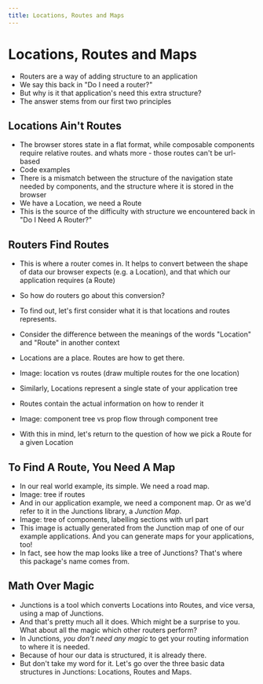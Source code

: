 ```yaml
---
title: Locations, Routes and Maps
---
```


# Locations, Routes and Maps

- Routers are a way of adding structure to an application
- We say this back in "Do I need a router?"
- But why is it that application's need this extra structure?
- The answer stems from our first two principles

## Locations Ain't Routes

- The browser stores state in a flat format, while composable components require relative routes. and whats more - those routes can't be url-based
- Code examples
- There is a mismatch between the structure of the navigation state needed by components, and the structure where it is stored in the browser
- We have a Location, we need a Route
- This is the source of the difficulty with structure we encountered back in "Do I Need A Router?"

## Routers Find Routes

- This is where a router comes in. It helps to convert between the shape of data our browser expects (e.g. a Location), and that which our application requires (a Route)
- So how do routers go about this conversion?

- To find out, let's first consider what it is that locations and routes represents.
- Consider the difference between the meanings of the words "Location" and "Route" in another context
- Locations are a place. Routes are how to get there.
- Image: location vs routes (draw multiple routes for the one location)

- Similarly, Locations represent a single state of your application tree
- Routes contain the actual information on how to render it
- Image: component tree vs prop flow through component tree
- With this in mind, let's return to the question of how we pick a Route for a given Location

## To Find A Route, You Need A Map

- In our real world example, its simple. We need a road map.
- Image: tree if routes
- And in our application example, we need a component map. Or as we'd refer to it in the Junctions library, a *Junction Map*.
- Image: tree of components, labelling sections with url part
- This image is actually generated from the Junction map of one of our example applications. And you can generate maps for your applications, too!
- In fact, see how the map looks like a tree of Junctions? That's where this package's name comes from.

## Math Over Magic

- Junctions is a tool which converts Locations into Routes, and vice versa, using a map of Junctions.
- And that's pretty much all it does. Which might be a surprise to you. What about all the magic which other routers perform?
- In Junctions, *you don't need any magic* to get your routing information to where it is needed.
- Because of hour our data is structured, it is already there.
- But don't take my word for it. Let's go over the three basic data structures in Junctions: Locations, Routes and Maps.
